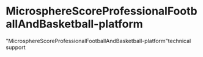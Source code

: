 # MicrosphereScoreProfessionalFootballAndBasketball-platform
"MicrosphereScoreProfessionalFootballAndBasketball-platform"technical support
